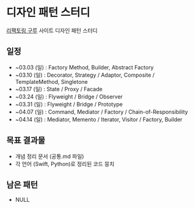 # 디자인 패턴 스터디
[리팩토링 구루](https://refactoring.guru/) 사이트 디자인 패턴 스터디

## 일정
- ~03.03 (일) : Factory Method, Builder, Abstract Factory
- ~03.10 (일) : Decorator, Strategy / Adaptor, Composite / TemplateMethod, Singletone
- ~03.17 (일) : State / Proxy / Facade
- ~03.24 (일) : Flyweight / Bridge / Observer
- ~03.31 (일) : Flyweight / Bridge / Prototype
- ~04.07 (일) : Command, Mediator / Factory / Chain-of-Responsibility
- ~04.14 (일) : Mediator, Memento / Iterator, Visitor / Factory, Builder

## 목표 결과물
- 개념 정리 문서 (공통.md 파일)
- 각 언어 (Swift, Python)로 정리된 코드 뭉치

## 남은 패턴
- NULL
